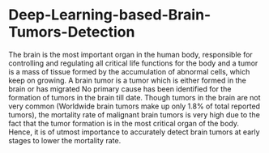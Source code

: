 # Deep-Learning-based-Brain-Tumors-Detection
The brain is the most important organ in the human body, responsible for controlling and  regulating all critical life functions for the body and a tumor is a mass of tissue formed by the  accumulation of abnormal cells, which keep on growing. A brain tumor is a tumor which is  either formed in the brain or has migrated No primary cause has been identified for the  formation of tumors in the brain till date. Though tumors in the brain are not very common  (Worldwide brain tumors make up only 1.8% of total reported tumors), the mortality rate of  malignant brain tumors is very high due to the fact that the tumor formation is in the most  critical organ of the body. Hence, it is of utmost importance to accurately detect brain tumors  at early stages to lower the mortality rate.
